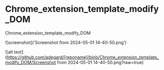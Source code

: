 # Chrome_extension_template_modify_DOM
Chrome_extension_template_modify_DOM

![screenshot]('Screenshot from 2024-05-01 14-40-50.png')

![alt text](https://github.com/adegard/[reponame]/blob/Chrome_extension_template_modify_DOM/Screenshot from 2024-05-01 14-40-50.png?raw=true)
